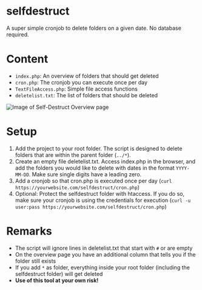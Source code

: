 # selfdestruct
A super simple cronjob to delete folders on a given date. No database required.

# Content
* `index.php`: An overview of folders that should get deleted
* `cron.php`: The cronjob you can execute once per day
* `TextFileAccess.php`: Simple file access functions
* `deletelist.txt`: The list of folders that should be deleted

![Image of Self-Destruct Overview page](https://user-images.githubusercontent.com/2188617/67633316-b9feeb00-f8ae-11e9-98c5-cae6ccf3638f.PNG)

# Setup
1. Add the project to your root folder. The script is designed to delete folders that are within the parent folder (`../*`).
2. Create an empty file deletelist.txt. Access index.php in the browser, and add the folders you would like to delete with dates in the format `YYYY-MM-DD`. Make sure single digits have a leading zero.
3. Add a cronjob so that cron.php is executed once per day (`curl https://yourwebsite.com/selfdestruct/cron.php`)
4. Optional: Protect the selfdestruct folder with htaccess. If you do so, make sure your cronjob is using the credentials for execution (`curl -u user:pass https://yourwebsite.com/selfdestruct/cron.php`)

# Remarks
* The script will ignore lines in deletelist.txt that start with `#` or are empty
* On the overview page you have an additional column that tells you if the folder still exists
* If you add `*` as folder, everything inside your root folder (including the selfdestruct folder) will get deleted
* **Use of this tool at your own risk!**
